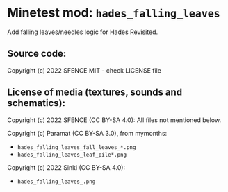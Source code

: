 Minetest mod: `hades_falling_leaves`
=================================

Add falling leaves/needles logic for Hades Revisited.

Source code:
-----------------------
Copyright (c) 2022 SFENCE
MIT - check LICENSE file

License of media (textures, sounds and schematics):
-----------------------------------------------
Copyright (c) 2022 SFENCE (CC BY-SA 4.0):
All files not mentioned below.

Copyright (c) Paramat (CC BY-SA 3.0), from mymonths:
* `hades_falling_leaves_fall_leaves_*.png`
* `hades_falling_leaves_leaf_pile*.png`

Copyright (c) 2022 Sinki (CC BY-SA 4.0):

* `hades_falling_leaves_.png`

